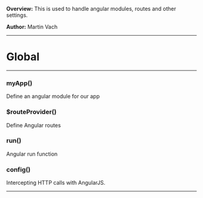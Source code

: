 **Overview:** This is used to handle angular modules, routes and other settings.



**Author:** Martin Vach




* * *

# Global





* * *

### myApp() 

Define an angular module for our app



### $routeProvider() 

Define Angular routes



### run() 

Angular run function



### config() 

Intercepting HTTP calls with AngularJS.




* * *
